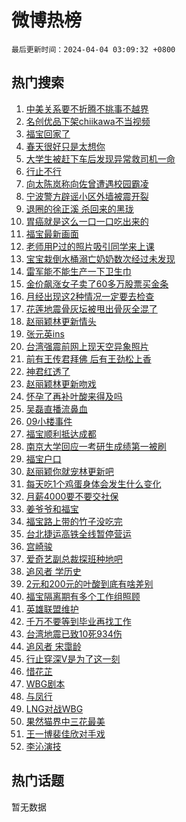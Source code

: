 # 微博热榜

`最后更新时间：2024-04-04 03:09:32 +0800`

## 热门搜索

1. [中美关系要不折腾不挑事不越界](https://m.weibo.cn/search?containerid=100103type%3D1%26t%3D10%26q%3D%23%E4%B8%AD%E7%BE%8E%E5%85%B3%E7%B3%BB%E8%A6%81%E4%B8%8D%E6%8A%98%E8%85%BE%E4%B8%8D%E6%8C%91%E4%BA%8B%E4%B8%8D%E8%B6%8A%E7%95%8C%23&stream_entry_id=51&isnewpage=1&extparam=seat%3D1%26pos%3D0%26c_type%3D51%26cate%3D10103%26dgr%3D0%26stream_entry_id%3D51%26q%3D%2523%25E4%25B8%25AD%25E7%25BE%258E%25E5%2585%25B3%25E7%25B3%25BB%25E8%25A6%2581%25E4%25B8%258D%25E6%258A%2598%25E8%2585%25BE%25E4%25B8%258D%25E6%258C%2591%25E4%25BA%258B%25E4%25B8%258D%25E8%25B6%258A%25E7%2595%258C%2523%26filter_type%3Drealtimehot%26display_time%3D1712171371%26pre_seqid%3D1712171371836916536224)
1. [名创优品下架chiikawa不当视频](https://m.weibo.cn/search?containerid=100103type%3D1%26t%3D10%26q%3D%23%E5%90%8D%E5%88%9B%E4%BC%98%E5%93%81%E4%B8%8B%E6%9E%B6chiikawa%E4%B8%8D%E5%BD%93%E8%A7%86%E9%A2%91%23&stream_entry_id=31&isnewpage=1&extparam=seat%3D1%26pos%3D0%26flag%3D2%26q%3D%2523%25E5%2590%258D%25E5%2588%259B%25E4%25BC%2598%25E5%2593%2581%25E4%25B8%258B%25E6%259E%25B6chiikawa%25E4%25B8%258D%25E5%25BD%2593%25E8%25A7%2586%25E9%25A2%2591%2523%26realpos%3D1%26band_rank%3D1%26c_type%3D31%26dgr%3D0%26cate%3D5001%26stream_entry_id%3D31%26lcate%3D5001%26filter_type%3Drealtimehot%26display_time%3D1712171371%26pre_seqid%3D1712171371836916536224)
1. [福宝回家了](https://m.weibo.cn/search?containerid=100103type%3D1%26t%3D10%26q%3D%23%E7%A6%8F%E5%AE%9D%E5%9B%9E%E5%AE%B6%E4%BA%86%23&stream_entry_id=31&isnewpage=1&extparam=seat%3D1%26pos%3D1%26flag%3D16%26q%3D%2523%25E7%25A6%258F%25E5%25AE%259D%25E5%259B%259E%25E5%25AE%25B6%25E4%25BA%2586%2523%26realpos%3D2%26band_rank%3D2%26c_type%3D31%26dgr%3D0%26cate%3D5001%26stream_entry_id%3D31%26lcate%3D5001%26filter_type%3Drealtimehot%26display_time%3D1712171371%26pre_seqid%3D1712171371836916536224)
1. [春天很好只是太想你](https://m.weibo.cn/search?containerid=100103type%3D1%26t%3D10%26q%3D%23%E6%98%A5%E5%A4%A9%E5%BE%88%E5%A5%BD%E5%8F%AA%E6%98%AF%E5%A4%AA%E6%83%B3%E4%BD%A0%23&stream_entry_id=31&isnewpage=1&extparam=seat%3D1%26pos%3D2%26flag%3D0%26q%3D%2523%25E6%2598%25A5%25E5%25A4%25A9%25E5%25BE%2588%25E5%25A5%25BD%25E5%258F%25AA%25E6%2598%25AF%25E5%25A4%25AA%25E6%2583%25B3%25E4%25BD%25A0%2523%26realpos%3D3%26band_rank%3D3%26c_type%3D31%26dgr%3D0%26cate%3D5001%26stream_entry_id%3D31%26lcate%3D5001%26filter_type%3Drealtimehot%26display_time%3D1712171371%26pre_seqid%3D1712171371836916536224)
1. [大学生被赶下车后发现异常救司机一命](https://m.weibo.cn/search?containerid=100103type%3D1%26t%3D10%26q%3D%23%E5%A4%A7%E5%AD%A6%E7%94%9F%E8%A2%AB%E8%B5%B6%E4%B8%8B%E8%BD%A6%E5%90%8E%E5%8F%91%E7%8E%B0%E5%BC%82%E5%B8%B8%E6%95%91%E5%8F%B8%E6%9C%BA%E4%B8%80%E5%91%BD%23&stream_entry_id=31&isnewpage=1&extparam=seat%3D1%26pos%3D3%26flag%3D32768%26q%3D%2523%25E5%25A4%25A7%25E5%25AD%25A6%25E7%2594%259F%25E8%25A2%25AB%25E8%25B5%25B6%25E4%25B8%258B%25E8%25BD%25A6%25E5%2590%258E%25E5%258F%2591%25E7%258E%25B0%25E5%25BC%2582%25E5%25B8%25B8%25E6%2595%2591%25E5%258F%25B8%25E6%259C%25BA%25E4%25B8%2580%25E5%2591%25BD%2523%26realpos%3D4%26band_rank%3D4%26c_type%3D31%26dgr%3D0%26cate%3D5001%26stream_entry_id%3D31%26lcate%3D5001%26filter_type%3Drealtimehot%26display_time%3D1712171371%26pre_seqid%3D1712171371836916536224)
1. [行止不行](https://m.weibo.cn/search?containerid=100103type%3D1%26t%3D10%26q%3D%23%E8%A1%8C%E6%AD%A2%E4%B8%8D%E8%A1%8C%23&stream_entry_id=31&isnewpage=1&extparam=seat%3D1%26pos%3D4%26flag%3D2%26q%3D%2523%25E8%25A1%258C%25E6%25AD%25A2%25E4%25B8%258D%25E8%25A1%258C%2523%26realpos%3D5%26band_rank%3D5%26c_type%3D31%26dgr%3D0%26cate%3D5001%26stream_entry_id%3D31%26lcate%3D5001%26filter_type%3Drealtimehot%26display_time%3D1712171371%26pre_seqid%3D1712171371836916536224)
1. [向太陈岚称向佐曾遭遇校园霸凌](https://m.weibo.cn/search?containerid=100103type%3D1%26t%3D10%26q%3D%23%E5%90%91%E5%A4%AA%E9%99%88%E5%B2%9A%E7%A7%B0%E5%90%91%E4%BD%90%E6%9B%BE%E9%81%AD%E9%81%87%E6%A0%A1%E5%9B%AD%E9%9C%B8%E5%87%8C%23&stream_entry_id=31&isnewpage=1&extparam=seat%3D1%26pos%3D5%26flag%3D2%26q%3D%2523%25E5%2590%2591%25E5%25A4%25AA%25E9%2599%2588%25E5%25B2%259A%25E7%25A7%25B0%25E5%2590%2591%25E4%25BD%2590%25E6%259B%25BE%25E9%2581%25AD%25E9%2581%2587%25E6%25A0%25A1%25E5%259B%25AD%25E9%259C%25B8%25E5%2587%258C%2523%26realpos%3D6%26band_rank%3D6%26c_type%3D31%26dgr%3D0%26cate%3D5001%26stream_entry_id%3D31%26lcate%3D5001%26filter_type%3Drealtimehot%26display_time%3D1712171371%26pre_seqid%3D1712171371836916536224)
1. [宁波警方辟谣小区外墙被震开裂](https://m.weibo.cn/search?containerid=100103type%3D1%26t%3D10%26q%3D%23%E5%AE%81%E6%B3%A2%E8%AD%A6%E6%96%B9%E8%BE%9F%E8%B0%A3%E5%B0%8F%E5%8C%BA%E5%A4%96%E5%A2%99%E8%A2%AB%E9%9C%87%E5%BC%80%E8%A3%82%23&stream_entry_id=31&isnewpage=1&extparam=seat%3D1%26pos%3D6%26q%3D%2523%25E5%25AE%2581%25E6%25B3%25A2%25E8%25AD%25A6%25E6%2596%25B9%25E8%25BE%259F%25E8%25B0%25A3%25E5%25B0%258F%25E5%258C%25BA%25E5%25A4%2596%25E5%25A2%2599%25E8%25A2%25AB%25E9%259C%2587%25E5%25BC%2580%25E8%25A3%2582%2523%26dgr%3D0%26adid%3D230136%26band_rank%3D7%26c_type%3D31%26is_ad_pos%3D1%26cate%3D5001%26stream_entry_id%3D31%26lcate%3D5001%26filter_type%3Drealtimehot%26display_time%3D1712171371%26pre_seqid%3D1712171371836916536224)
1. [退圈的徐正溪 杀回来的黑珑](https://m.weibo.cn/search?containerid=100103type%3D1%26t%3D10%26q%3D%E9%80%80%E5%9C%88%E7%9A%84%E5%BE%90%E6%AD%A3%E6%BA%AA+%E6%9D%80%E5%9B%9E%E6%9D%A5%E7%9A%84%E9%BB%91%E7%8F%91&stream_entry_id=31&isnewpage=1&extparam=seat%3D1%26pos%3D7%26flag%3D2%26q%3D%25E9%2580%2580%25E5%259C%2588%25E7%259A%2584%25E5%25BE%2590%25E6%25AD%25A3%25E6%25BA%25AA%2520%25E6%259D%2580%25E5%259B%259E%25E6%259D%25A5%25E7%259A%2584%25E9%25BB%2591%25E7%258F%2591%26realpos%3D7%26band_rank%3D7%26c_type%3D31%26dgr%3D0%26cate%3D5001%26stream_entry_id%3D31%26lcate%3D5001%26filter_type%3Drealtimehot%26display_time%3D1712171371%26pre_seqid%3D1712171371836916536224)
1. [胃癌就是这么一口一口吃出来的](https://m.weibo.cn/search?containerid=100103type%3D1%26t%3D10%26q%3D%23%E8%83%83%E7%99%8C%E5%B0%B1%E6%98%AF%E8%BF%99%E4%B9%88%E4%B8%80%E5%8F%A3%E4%B8%80%E5%8F%A3%E5%90%83%E5%87%BA%E6%9D%A5%E7%9A%84%23&stream_entry_id=31&isnewpage=1&extparam=seat%3D1%26pos%3D8%26flag%3D2%26q%3D%2523%25E8%2583%2583%25E7%2599%258C%25E5%25B0%25B1%25E6%2598%25AF%25E8%25BF%2599%25E4%25B9%2588%25E4%25B8%2580%25E5%258F%25A3%25E4%25B8%2580%25E5%258F%25A3%25E5%2590%2583%25E5%2587%25BA%25E6%259D%25A5%25E7%259A%2584%2523%26realpos%3D8%26band_rank%3D8%26c_type%3D31%26dgr%3D0%26cate%3D5001%26stream_entry_id%3D31%26lcate%3D5001%26filter_type%3Drealtimehot%26display_time%3D1712171371%26pre_seqid%3D1712171371836916536224)
1. [福宝最新画面](https://m.weibo.cn/search?containerid=100103type%3D1%26t%3D10%26q%3D%23%E7%A6%8F%E5%AE%9D%E6%9C%80%E6%96%B0%E7%94%BB%E9%9D%A2%23&stream_entry_id=31&isnewpage=1&extparam=seat%3D1%26pos%3D9%26flag%3D0%26q%3D%2523%25E7%25A6%258F%25E5%25AE%259D%25E6%259C%2580%25E6%2596%25B0%25E7%2594%25BB%25E9%259D%25A2%2523%26realpos%3D9%26band_rank%3D9%26c_type%3D31%26dgr%3D0%26cate%3D5001%26stream_entry_id%3D31%26lcate%3D5001%26filter_type%3Drealtimehot%26display_time%3D1712171371%26pre_seqid%3D1712171371836916536224)
1. [老师用P过的照片吸引同学来上课](https://m.weibo.cn/search?containerid=100103type%3D1%26t%3D10%26q%3D%E8%80%81%E5%B8%88%E7%94%A8P%E8%BF%87%E7%9A%84%E7%85%A7%E7%89%87%E5%90%B8%E5%BC%95%E5%90%8C%E5%AD%A6%E6%9D%A5%E4%B8%8A%E8%AF%BE&stream_entry_id=31&isnewpage=1&extparam=seat%3D1%26pos%3D10%26flag%3D2%26q%3D%25E8%2580%2581%25E5%25B8%2588%25E7%2594%25A8P%25E8%25BF%2587%25E7%259A%2584%25E7%2585%25A7%25E7%2589%2587%25E5%2590%25B8%25E5%25BC%2595%25E5%2590%258C%25E5%25AD%25A6%25E6%259D%25A5%25E4%25B8%258A%25E8%25AF%25BE%26realpos%3D10%26band_rank%3D10%26c_type%3D31%26dgr%3D0%26cate%3D5001%26stream_entry_id%3D31%26lcate%3D5001%26filter_type%3Drealtimehot%26display_time%3D1712171371%26pre_seqid%3D1712171371836916536224)
1. [宝宝栽倒水桶溺亡奶奶数次经过未发现](https://m.weibo.cn/search?containerid=100103type%3D1%26t%3D10%26q%3D%23%E5%AE%9D%E5%AE%9D%E6%A0%BD%E5%80%92%E6%B0%B4%E6%A1%B6%E6%BA%BA%E4%BA%A1%E5%A5%B6%E5%A5%B6%E6%95%B0%E6%AC%A1%E7%BB%8F%E8%BF%87%E6%9C%AA%E5%8F%91%E7%8E%B0%23&stream_entry_id=31&isnewpage=1&extparam=seat%3D1%26pos%3D11%26flag%3D1%26q%3D%2523%25E5%25AE%259D%25E5%25AE%259D%25E6%25A0%25BD%25E5%2580%2592%25E6%25B0%25B4%25E6%25A1%25B6%25E6%25BA%25BA%25E4%25BA%25A1%25E5%25A5%25B6%25E5%25A5%25B6%25E6%2595%25B0%25E6%25AC%25A1%25E7%25BB%258F%25E8%25BF%2587%25E6%259C%25AA%25E5%258F%2591%25E7%258E%25B0%2523%26realpos%3D11%26band_rank%3D11%26c_type%3D31%26dgr%3D0%26cate%3D5001%26stream_entry_id%3D31%26lcate%3D5001%26filter_type%3Drealtimehot%26display_time%3D1712171371%26pre_seqid%3D1712171371836916536224)
1. [雷军能不能生产一下卫生巾](https://m.weibo.cn/search?containerid=100103type%3D1%26t%3D10%26q%3D%23%E9%9B%B7%E5%86%9B%E8%83%BD%E4%B8%8D%E8%83%BD%E7%94%9F%E4%BA%A7%E4%B8%80%E4%B8%8B%E5%8D%AB%E7%94%9F%E5%B7%BE%23&stream_entry_id=31&isnewpage=1&extparam=seat%3D1%26pos%3D12%26flag%3D2%26q%3D%2523%25E9%259B%25B7%25E5%2586%259B%25E8%2583%25BD%25E4%25B8%258D%25E8%2583%25BD%25E7%2594%259F%25E4%25BA%25A7%25E4%25B8%2580%25E4%25B8%258B%25E5%258D%25AB%25E7%2594%259F%25E5%25B7%25BE%2523%26realpos%3D12%26band_rank%3D12%26c_type%3D31%26dgr%3D0%26cate%3D5001%26stream_entry_id%3D31%26lcate%3D5001%26filter_type%3Drealtimehot%26display_time%3D1712171371%26pre_seqid%3D1712171371836916536224)
1. [金价飙涨女子卖了60多万股票买金条](https://m.weibo.cn/search?containerid=100103type%3D1%26t%3D10%26q%3D%23%E9%87%91%E4%BB%B7%E9%A3%99%E6%B6%A8%E5%A5%B3%E5%AD%90%E5%8D%96%E4%BA%8660%E5%A4%9A%E4%B8%87%E8%82%A1%E7%A5%A8%E4%B9%B0%E9%87%91%E6%9D%A1%23&stream_entry_id=31&isnewpage=1&extparam=seat%3D1%26pos%3D13%26flag%3D2%26q%3D%2523%25E9%2587%2591%25E4%25BB%25B7%25E9%25A3%2599%25E6%25B6%25A8%25E5%25A5%25B3%25E5%25AD%2590%25E5%258D%2596%25E4%25BA%258660%25E5%25A4%259A%25E4%25B8%2587%25E8%2582%25A1%25E7%25A5%25A8%25E4%25B9%25B0%25E9%2587%2591%25E6%259D%25A1%2523%26realpos%3D13%26band_rank%3D13%26c_type%3D31%26dgr%3D0%26cate%3D5001%26stream_entry_id%3D31%26lcate%3D5001%26filter_type%3Drealtimehot%26display_time%3D1712171371%26pre_seqid%3D1712171371836916536224)
1. [月经出现这2种情况一定要去检查](https://m.weibo.cn/search?containerid=100103type%3D1%26t%3D10%26q%3D%23%E6%9C%88%E7%BB%8F%E5%87%BA%E7%8E%B0%E8%BF%992%E7%A7%8D%E6%83%85%E5%86%B5%E4%B8%80%E5%AE%9A%E8%A6%81%E5%8E%BB%E6%A3%80%E6%9F%A5%23&stream_entry_id=31&isnewpage=1&extparam=seat%3D1%26pos%3D14%26flag%3D2%26q%3D%2523%25E6%259C%2588%25E7%25BB%258F%25E5%2587%25BA%25E7%258E%25B0%25E8%25BF%25992%25E7%25A7%258D%25E6%2583%2585%25E5%2586%25B5%25E4%25B8%2580%25E5%25AE%259A%25E8%25A6%2581%25E5%258E%25BB%25E6%25A3%2580%25E6%259F%25A5%2523%26realpos%3D14%26band_rank%3D14%26c_type%3D31%26dgr%3D0%26cate%3D5001%26stream_entry_id%3D31%26lcate%3D5001%26filter_type%3Drealtimehot%26display_time%3D1712171371%26pre_seqid%3D1712171371836916536224)
1. [花莲地震骨灰坛被甩出骨灰全混了](https://m.weibo.cn/search?containerid=100103type%3D1%26t%3D10%26q%3D%23%E8%8A%B1%E8%8E%B2%E5%9C%B0%E9%9C%87%E9%AA%A8%E7%81%B0%E5%9D%9B%E8%A2%AB%E7%94%A9%E5%87%BA%E9%AA%A8%E7%81%B0%E5%85%A8%E6%B7%B7%E4%BA%86%23&stream_entry_id=31&isnewpage=1&extparam=seat%3D1%26pos%3D15%26flag%3D2%26q%3D%2523%25E8%258A%25B1%25E8%258E%25B2%25E5%259C%25B0%25E9%259C%2587%25E9%25AA%25A8%25E7%2581%25B0%25E5%259D%259B%25E8%25A2%25AB%25E7%2594%25A9%25E5%2587%25BA%25E9%25AA%25A8%25E7%2581%25B0%25E5%2585%25A8%25E6%25B7%25B7%25E4%25BA%2586%2523%26realpos%3D15%26band_rank%3D15%26c_type%3D31%26dgr%3D0%26cate%3D5001%26stream_entry_id%3D31%26lcate%3D5001%26filter_type%3Drealtimehot%26display_time%3D1712171371%26pre_seqid%3D1712171371836916536224)
1. [赵丽颖林更新情头](https://m.weibo.cn/search?containerid=100103type%3D1%26t%3D10%26q%3D%E8%B5%B5%E4%B8%BD%E9%A2%96%E6%9E%97%E6%9B%B4%E6%96%B0%E6%83%85%E5%A4%B4&stream_entry_id=31&isnewpage=1&extparam=seat%3D1%26pos%3D16%26flag%3D2%26q%3D%25E8%25B5%25B5%25E4%25B8%25BD%25E9%25A2%2596%25E6%259E%2597%25E6%259B%25B4%25E6%2596%25B0%25E6%2583%2585%25E5%25A4%25B4%26realpos%3D16%26band_rank%3D16%26c_type%3D31%26dgr%3D0%26cate%3D5001%26stream_entry_id%3D31%26lcate%3D5001%26filter_type%3Drealtimehot%26display_time%3D1712171371%26pre_seqid%3D1712171371836916536224)
1. [张元英ins](https://m.weibo.cn/search?containerid=100103type%3D1%26t%3D10%26q%3D%E5%BC%A0%E5%85%83%E8%8B%B1ins&stream_entry_id=31&isnewpage=1&extparam=seat%3D1%26pos%3D17%26flag%3D2%26q%3D%25E5%25BC%25A0%25E5%2585%2583%25E8%258B%25B1ins%26realpos%3D17%26band_rank%3D17%26c_type%3D31%26dgr%3D0%26cate%3D5001%26stream_entry_id%3D31%26lcate%3D5001%26filter_type%3Drealtimehot%26display_time%3D1712171371%26pre_seqid%3D1712171371836916536224)
1. [台湾强震前网上现天空异象照片](https://m.weibo.cn/search?containerid=100103type%3D1%26t%3D10%26q%3D%23%E5%8F%B0%E6%B9%BE%E5%BC%BA%E9%9C%87%E5%89%8D%E7%BD%91%E4%B8%8A%E7%8E%B0%E5%A4%A9%E7%A9%BA%E5%BC%82%E8%B1%A1%E7%85%A7%E7%89%87%23&stream_entry_id=31&isnewpage=1&extparam=seat%3D1%26pos%3D18%26flag%3D2%26q%3D%2523%25E5%258F%25B0%25E6%25B9%25BE%25E5%25BC%25BA%25E9%259C%2587%25E5%2589%258D%25E7%25BD%2591%25E4%25B8%258A%25E7%258E%25B0%25E5%25A4%25A9%25E7%25A9%25BA%25E5%25BC%2582%25E8%25B1%25A1%25E7%2585%25A7%25E7%2589%2587%2523%26realpos%3D18%26band_rank%3D18%26c_type%3D31%26dgr%3D0%26cate%3D5001%26stream_entry_id%3D31%26lcate%3D5001%26filter_type%3Drealtimehot%26display_time%3D1712171371%26pre_seqid%3D1712171371836916536224)
1. [前有王传君拜佛 后有王劲松上香](https://m.weibo.cn/search?containerid=100103type%3D1%26t%3D10%26q%3D%E5%89%8D%E6%9C%89%E7%8E%8B%E4%BC%A0%E5%90%9B%E6%8B%9C%E4%BD%9B+%E5%90%8E%E6%9C%89%E7%8E%8B%E5%8A%B2%E6%9D%BE%E4%B8%8A%E9%A6%99&stream_entry_id=31&isnewpage=1&extparam=seat%3D1%26pos%3D19%26flag%3D2%26q%3D%25E5%2589%258D%25E6%259C%2589%25E7%258E%258B%25E4%25BC%25A0%25E5%2590%259B%25E6%258B%259C%25E4%25BD%259B%2520%25E5%2590%258E%25E6%259C%2589%25E7%258E%258B%25E5%258A%25B2%25E6%259D%25BE%25E4%25B8%258A%25E9%25A6%2599%26realpos%3D19%26band_rank%3D19%26c_type%3D31%26dgr%3D0%26cate%3D5001%26stream_entry_id%3D31%26lcate%3D5001%26filter_type%3Drealtimehot%26display_time%3D1712171371%26pre_seqid%3D1712171371836916536224)
1. [神君红透了](https://m.weibo.cn/search?containerid=100103type%3D1%26t%3D10%26q%3D%E7%A5%9E%E5%90%9B%E7%BA%A2%E9%80%8F%E4%BA%86&stream_entry_id=31&isnewpage=1&extparam=seat%3D1%26pos%3D20%26flag%3D0%26q%3D%25E7%25A5%259E%25E5%2590%259B%25E7%25BA%25A2%25E9%2580%258F%25E4%25BA%2586%26realpos%3D20%26band_rank%3D20%26c_type%3D31%26dgr%3D0%26cate%3D5001%26stream_entry_id%3D31%26lcate%3D5001%26filter_type%3Drealtimehot%26display_time%3D1712171371%26pre_seqid%3D1712171371836916536224)
1. [赵丽颖林更新吻戏](https://m.weibo.cn/search?containerid=100103type%3D1%26t%3D10%26q%3D%E8%B5%B5%E4%B8%BD%E9%A2%96%E6%9E%97%E6%9B%B4%E6%96%B0%E5%90%BB%E6%88%8F&stream_entry_id=31&isnewpage=1&extparam=seat%3D1%26pos%3D21%26flag%3D0%26q%3D%25E8%25B5%25B5%25E4%25B8%25BD%25E9%25A2%2596%25E6%259E%2597%25E6%259B%25B4%25E6%2596%25B0%25E5%2590%25BB%25E6%2588%258F%26realpos%3D21%26band_rank%3D21%26c_type%3D31%26dgr%3D0%26cate%3D5001%26stream_entry_id%3D31%26lcate%3D5001%26filter_type%3Drealtimehot%26display_time%3D1712171371%26pre_seqid%3D1712171371836916536224)
1. [怀孕了再补叶酸来得及吗](https://m.weibo.cn/search?containerid=100103type%3D1%26t%3D10%26q%3D%23%E6%80%80%E5%AD%95%E4%BA%86%E5%86%8D%E8%A1%A5%E5%8F%B6%E9%85%B8%E6%9D%A5%E5%BE%97%E5%8F%8A%E5%90%97%23&stream_entry_id=31&isnewpage=1&extparam=seat%3D1%26pos%3D22%26flag%3D2%26q%3D%2523%25E6%2580%2580%25E5%25AD%2595%25E4%25BA%2586%25E5%2586%258D%25E8%25A1%25A5%25E5%258F%25B6%25E9%2585%25B8%25E6%259D%25A5%25E5%25BE%2597%25E5%258F%258A%25E5%2590%2597%2523%26realpos%3D22%26band_rank%3D22%26c_type%3D31%26dgr%3D0%26cate%3D5001%26stream_entry_id%3D31%26lcate%3D5001%26filter_type%3Drealtimehot%26display_time%3D1712171371%26pre_seqid%3D1712171371836916536224)
1. [吴磊直播流鼻血](https://m.weibo.cn/search?containerid=100103type%3D1%26t%3D10%26q%3D%23%E5%90%B4%E7%A3%8A%E7%9B%B4%E6%92%AD%E6%B5%81%E9%BC%BB%E8%A1%80%23&stream_entry_id=31&isnewpage=1&extparam=seat%3D1%26pos%3D23%26flag%3D2%26q%3D%2523%25E5%2590%25B4%25E7%25A3%258A%25E7%259B%25B4%25E6%2592%25AD%25E6%25B5%2581%25E9%25BC%25BB%25E8%25A1%2580%2523%26realpos%3D23%26band_rank%3D23%26c_type%3D31%26dgr%3D0%26cate%3D5001%26stream_entry_id%3D31%26lcate%3D5001%26filter_type%3Drealtimehot%26display_time%3D1712171371%26pre_seqid%3D1712171371836916536224)
1. [09小楼事件](https://m.weibo.cn/search?containerid=100103type%3D1%26t%3D10%26q%3D09%E5%B0%8F%E6%A5%BC%E4%BA%8B%E4%BB%B6&stream_entry_id=31&isnewpage=1&extparam=seat%3D1%26pos%3D24%26flag%3D0%26q%3D09%25E5%25B0%258F%25E6%25A5%25BC%25E4%25BA%258B%25E4%25BB%25B6%26realpos%3D24%26band_rank%3D24%26c_type%3D31%26dgr%3D0%26cate%3D5001%26stream_entry_id%3D31%26lcate%3D5001%26filter_type%3Drealtimehot%26display_time%3D1712171371%26pre_seqid%3D1712171371836916536224)
1. [福宝顺利抵达成都](https://m.weibo.cn/search?containerid=100103type%3D1%26t%3D10%26q%3D%23%E7%A6%8F%E5%AE%9D%E9%A1%BA%E5%88%A9%E6%8A%B5%E8%BE%BE%E6%88%90%E9%83%BD%23&stream_entry_id=31&isnewpage=1&extparam=seat%3D1%26pos%3D25%26flag%3D0%26q%3D%2523%25E7%25A6%258F%25E5%25AE%259D%25E9%25A1%25BA%25E5%2588%25A9%25E6%258A%25B5%25E8%25BE%25BE%25E6%2588%2590%25E9%2583%25BD%2523%26realpos%3D25%26band_rank%3D25%26c_type%3D31%26dgr%3D0%26cate%3D5001%26stream_entry_id%3D31%26lcate%3D5001%26filter_type%3Drealtimehot%26display_time%3D1712171371%26pre_seqid%3D1712171371836916536224)
1. [南京大学回应一考研生成绩第一被刷](https://m.weibo.cn/search?containerid=100103type%3D1%26t%3D10%26q%3D%23%E5%8D%97%E4%BA%AC%E5%A4%A7%E5%AD%A6%E5%9B%9E%E5%BA%94%E4%B8%80%E8%80%83%E7%A0%94%E7%94%9F%E6%88%90%E7%BB%A9%E7%AC%AC%E4%B8%80%E8%A2%AB%E5%88%B7%23&stream_entry_id=31&isnewpage=1&extparam=seat%3D1%26pos%3D26%26flag%3D0%26q%3D%2523%25E5%258D%2597%25E4%25BA%25AC%25E5%25A4%25A7%25E5%25AD%25A6%25E5%259B%259E%25E5%25BA%2594%25E4%25B8%2580%25E8%2580%2583%25E7%25A0%2594%25E7%2594%259F%25E6%2588%2590%25E7%25BB%25A9%25E7%25AC%25AC%25E4%25B8%2580%25E8%25A2%25AB%25E5%2588%25B7%2523%26realpos%3D26%26band_rank%3D26%26c_type%3D31%26dgr%3D0%26cate%3D5001%26stream_entry_id%3D31%26lcate%3D5001%26filter_type%3Drealtimehot%26display_time%3D1712171371%26pre_seqid%3D1712171371836916536224)
1. [福宝户口](https://m.weibo.cn/search?containerid=100103type%3D1%26t%3D10%26q%3D%23%E7%A6%8F%E5%AE%9D%E6%88%B7%E5%8F%A3%23&stream_entry_id=31&isnewpage=1&extparam=seat%3D1%26pos%3D27%26flag%3D0%26q%3D%2523%25E7%25A6%258F%25E5%25AE%259D%25E6%2588%25B7%25E5%258F%25A3%2523%26realpos%3D27%26band_rank%3D27%26c_type%3D31%26dgr%3D0%26cate%3D5001%26stream_entry_id%3D31%26lcate%3D5001%26filter_type%3Drealtimehot%26display_time%3D1712171371%26pre_seqid%3D1712171371836916536224)
1. [赵丽颖你就宠林更新吧](https://m.weibo.cn/search?containerid=100103type%3D1%26t%3D10%26q%3D%23%E8%B5%B5%E4%B8%BD%E9%A2%96%E4%BD%A0%E5%B0%B1%E5%AE%A0%E6%9E%97%E6%9B%B4%E6%96%B0%E5%90%A7%23&stream_entry_id=31&isnewpage=1&extparam=seat%3D1%26pos%3D28%26flag%3D0%26q%3D%2523%25E8%25B5%25B5%25E4%25B8%25BD%25E9%25A2%2596%25E4%25BD%25A0%25E5%25B0%25B1%25E5%25AE%25A0%25E6%259E%2597%25E6%259B%25B4%25E6%2596%25B0%25E5%2590%25A7%2523%26realpos%3D28%26band_rank%3D28%26c_type%3D31%26dgr%3D0%26cate%3D5001%26stream_entry_id%3D31%26lcate%3D5001%26filter_type%3Drealtimehot%26display_time%3D1712171371%26pre_seqid%3D1712171371836916536224)
1. [每天吃1个鸡蛋身体会发生什么变化](https://m.weibo.cn/search?containerid=100103type%3D1%26t%3D10%26q%3D%23%E6%AF%8F%E5%A4%A9%E5%90%831%E4%B8%AA%E9%B8%A1%E8%9B%8B%E8%BA%AB%E4%BD%93%E4%BC%9A%E5%8F%91%E7%94%9F%E4%BB%80%E4%B9%88%E5%8F%98%E5%8C%96%23&stream_entry_id=31&isnewpage=1&extparam=seat%3D1%26pos%3D29%26flag%3D0%26q%3D%2523%25E6%25AF%258F%25E5%25A4%25A9%25E5%2590%25831%25E4%25B8%25AA%25E9%25B8%25A1%25E8%259B%258B%25E8%25BA%25AB%25E4%25BD%2593%25E4%25BC%259A%25E5%258F%2591%25E7%2594%259F%25E4%25BB%2580%25E4%25B9%2588%25E5%258F%2598%25E5%258C%2596%2523%26realpos%3D29%26band_rank%3D29%26c_type%3D31%26dgr%3D0%26cate%3D5001%26stream_entry_id%3D31%26lcate%3D5001%26filter_type%3Drealtimehot%26display_time%3D1712171371%26pre_seqid%3D1712171371836916536224)
1. [月薪4000要不要交社保](https://m.weibo.cn/search?containerid=100103type%3D1%26t%3D10%26q%3D%23%E6%9C%88%E8%96%AA4000%E8%A6%81%E4%B8%8D%E8%A6%81%E4%BA%A4%E7%A4%BE%E4%BF%9D%23&stream_entry_id=31&isnewpage=1&extparam=seat%3D1%26pos%3D30%26flag%3D0%26q%3D%2523%25E6%259C%2588%25E8%2596%25AA4000%25E8%25A6%2581%25E4%25B8%258D%25E8%25A6%2581%25E4%25BA%25A4%25E7%25A4%25BE%25E4%25BF%259D%2523%26realpos%3D30%26band_rank%3D30%26c_type%3D31%26dgr%3D0%26cate%3D5001%26stream_entry_id%3D31%26lcate%3D5001%26filter_type%3Drealtimehot%26display_time%3D1712171371%26pre_seqid%3D1712171371836916536224)
1. [姜爷爷和福宝](https://m.weibo.cn/search?containerid=100103type%3D1%26t%3D10%26q%3D%E5%A7%9C%E7%88%B7%E7%88%B7%E5%92%8C%E7%A6%8F%E5%AE%9D&stream_entry_id=31&isnewpage=1&extparam=seat%3D1%26pos%3D31%26flag%3D0%26q%3D%25E5%25A7%259C%25E7%2588%25B7%25E7%2588%25B7%25E5%2592%258C%25E7%25A6%258F%25E5%25AE%259D%26realpos%3D31%26band_rank%3D31%26c_type%3D31%26dgr%3D0%26cate%3D5001%26stream_entry_id%3D31%26lcate%3D5001%26filter_type%3Drealtimehot%26display_time%3D1712171371%26pre_seqid%3D1712171371836916536224)
1. [福宝路上带的竹子没吃完](https://m.weibo.cn/search?containerid=100103type%3D1%26t%3D10%26q%3D%23%E7%A6%8F%E5%AE%9D%E8%B7%AF%E4%B8%8A%E5%B8%A6%E7%9A%84%E7%AB%B9%E5%AD%90%E6%B2%A1%E5%90%83%E5%AE%8C%23&stream_entry_id=31&isnewpage=1&extparam=seat%3D1%26pos%3D32%26flag%3D0%26q%3D%2523%25E7%25A6%258F%25E5%25AE%259D%25E8%25B7%25AF%25E4%25B8%258A%25E5%25B8%25A6%25E7%259A%2584%25E7%25AB%25B9%25E5%25AD%2590%25E6%25B2%25A1%25E5%2590%2583%25E5%25AE%258C%2523%26realpos%3D32%26band_rank%3D32%26c_type%3D31%26dgr%3D0%26cate%3D5001%26stream_entry_id%3D31%26lcate%3D5001%26filter_type%3Drealtimehot%26display_time%3D1712171371%26pre_seqid%3D1712171371836916536224)
1. [台北捷运高铁全线暂停营运](https://m.weibo.cn/search?containerid=100103type%3D1%26t%3D10%26q%3D%23%E5%8F%B0%E5%8C%97%E6%8D%B7%E8%BF%90%E9%AB%98%E9%93%81%E5%85%A8%E7%BA%BF%E6%9A%82%E5%81%9C%E8%90%A5%E8%BF%90%23&stream_entry_id=31&isnewpage=1&extparam=seat%3D1%26pos%3D33%26flag%3D1%26q%3D%2523%25E5%258F%25B0%25E5%258C%2597%25E6%258D%25B7%25E8%25BF%2590%25E9%25AB%2598%25E9%2593%2581%25E5%2585%25A8%25E7%25BA%25BF%25E6%259A%2582%25E5%2581%259C%25E8%2590%25A5%25E8%25BF%2590%2523%26realpos%3D33%26band_rank%3D33%26c_type%3D31%26dgr%3D0%26cate%3D5001%26stream_entry_id%3D31%26lcate%3D5001%26filter_type%3Drealtimehot%26display_time%3D1712171371%26pre_seqid%3D1712171371836916536224)
1. [宫崎骏](https://m.weibo.cn/search?containerid=100103type%3D1%26t%3D10%26q%3D%E5%AE%AB%E5%B4%8E%E9%AA%8F&stream_entry_id=31&isnewpage=1&extparam=seat%3D1%26pos%3D34%26flag%3D0%26q%3D%25E5%25AE%25AB%25E5%25B4%258E%25E9%25AA%258F%26realpos%3D34%26band_rank%3D34%26c_type%3D31%26dgr%3D0%26cate%3D5001%26stream_entry_id%3D31%26lcate%3D5001%26filter_type%3Drealtimehot%26display_time%3D1712171371%26pre_seqid%3D1712171371836916536224)
1. [爱奇艺副总裁探班种地吧](https://m.weibo.cn/search?containerid=100103type%3D1%26t%3D10%26q%3D%23%E7%88%B1%E5%A5%87%E8%89%BA%E5%89%AF%E6%80%BB%E8%A3%81%E6%8E%A2%E7%8F%AD%E7%A7%8D%E5%9C%B0%E5%90%A7%23&stream_entry_id=31&isnewpage=1&extparam=seat%3D1%26pos%3D35%26flag%3D0%26q%3D%2523%25E7%2588%25B1%25E5%25A5%2587%25E8%2589%25BA%25E5%2589%25AF%25E6%2580%25BB%25E8%25A3%2581%25E6%258E%25A2%25E7%258F%25AD%25E7%25A7%258D%25E5%259C%25B0%25E5%2590%25A7%2523%26realpos%3D35%26band_rank%3D35%26c_type%3D31%26dgr%3D0%26cate%3D5001%26stream_entry_id%3D31%26lcate%3D5001%26filter_type%3Drealtimehot%26display_time%3D1712171371%26pre_seqid%3D1712171371836916536224)
1. [追风者 学历史](https://m.weibo.cn/search?containerid=100103type%3D1%26t%3D10%26q%3D%E8%BF%BD%E9%A3%8E%E8%80%85+%E5%AD%A6%E5%8E%86%E5%8F%B2&stream_entry_id=31&isnewpage=1&extparam=seat%3D1%26pos%3D36%26flag%3D0%26q%3D%25E8%25BF%25BD%25E9%25A3%258E%25E8%2580%2585%2520%25E5%25AD%25A6%25E5%258E%2586%25E5%258F%25B2%26realpos%3D36%26band_rank%3D36%26c_type%3D31%26dgr%3D0%26cate%3D5001%26stream_entry_id%3D31%26lcate%3D5001%26filter_type%3Drealtimehot%26display_time%3D1712171371%26pre_seqid%3D1712171371836916536224)
1. [2元和200元的叶酸到底有啥差别](https://m.weibo.cn/search?containerid=100103type%3D1%26t%3D10%26q%3D%232%E5%85%83%E5%92%8C200%E5%85%83%E7%9A%84%E5%8F%B6%E9%85%B8%E5%88%B0%E5%BA%95%E6%9C%89%E5%95%A5%E5%B7%AE%E5%88%AB%23&stream_entry_id=31&isnewpage=1&extparam=seat%3D1%26pos%3D37%26flag%3D0%26q%3D%25232%25E5%2585%2583%25E5%2592%258C200%25E5%2585%2583%25E7%259A%2584%25E5%258F%25B6%25E9%2585%25B8%25E5%2588%25B0%25E5%25BA%2595%25E6%259C%2589%25E5%2595%25A5%25E5%25B7%25AE%25E5%2588%25AB%2523%26realpos%3D37%26band_rank%3D37%26c_type%3D31%26dgr%3D0%26cate%3D5001%26stream_entry_id%3D31%26lcate%3D5001%26filter_type%3Drealtimehot%26display_time%3D1712171371%26pre_seqid%3D1712171371836916536224)
1. [福宝隔离期有多个工作组照顾](https://m.weibo.cn/search?containerid=100103type%3D1%26t%3D10%26q%3D%23%E7%A6%8F%E5%AE%9D%E9%9A%94%E7%A6%BB%E6%9C%9F%E6%9C%89%E5%A4%9A%E4%B8%AA%E5%B7%A5%E4%BD%9C%E7%BB%84%E7%85%A7%E9%A1%BE%23&stream_entry_id=31&isnewpage=1&extparam=seat%3D1%26pos%3D38%26flag%3D0%26q%3D%2523%25E7%25A6%258F%25E5%25AE%259D%25E9%259A%2594%25E7%25A6%25BB%25E6%259C%259F%25E6%259C%2589%25E5%25A4%259A%25E4%25B8%25AA%25E5%25B7%25A5%25E4%25BD%259C%25E7%25BB%2584%25E7%2585%25A7%25E9%25A1%25BE%2523%26realpos%3D38%26band_rank%3D38%26c_type%3D31%26dgr%3D0%26cate%3D5001%26stream_entry_id%3D31%26lcate%3D5001%26filter_type%3Drealtimehot%26display_time%3D1712171371%26pre_seqid%3D1712171371836916536224)
1. [英雄联盟维护](https://m.weibo.cn/search?containerid=100103type%3D1%26t%3D10%26q%3D%E8%8B%B1%E9%9B%84%E8%81%94%E7%9B%9F%E7%BB%B4%E6%8A%A4&stream_entry_id=31&isnewpage=1&extparam=seat%3D1%26pos%3D39%26flag%3D1%26q%3D%25E8%258B%25B1%25E9%259B%2584%25E8%2581%2594%25E7%259B%259F%25E7%25BB%25B4%25E6%258A%25A4%26realpos%3D39%26band_rank%3D39%26c_type%3D31%26dgr%3D0%26cate%3D5001%26stream_entry_id%3D31%26lcate%3D5001%26filter_type%3Drealtimehot%26display_time%3D1712171371%26pre_seqid%3D1712171371836916536224)
1. [千万不要等到毕业再找工作](https://m.weibo.cn/search?containerid=100103type%3D1%26t%3D10%26q%3D%23%E5%8D%83%E4%B8%87%E4%B8%8D%E8%A6%81%E7%AD%89%E5%88%B0%E6%AF%95%E4%B8%9A%E5%86%8D%E6%89%BE%E5%B7%A5%E4%BD%9C%23&stream_entry_id=31&isnewpage=1&extparam=seat%3D1%26pos%3D40%26flag%3D0%26q%3D%2523%25E5%258D%2583%25E4%25B8%2587%25E4%25B8%258D%25E8%25A6%2581%25E7%25AD%2589%25E5%2588%25B0%25E6%25AF%2595%25E4%25B8%259A%25E5%2586%258D%25E6%2589%25BE%25E5%25B7%25A5%25E4%25BD%259C%2523%26realpos%3D40%26band_rank%3D40%26c_type%3D31%26dgr%3D0%26cate%3D5001%26stream_entry_id%3D31%26lcate%3D5001%26filter_type%3Drealtimehot%26display_time%3D1712171371%26pre_seqid%3D1712171371836916536224)
1. [台湾地震已致10死934伤](https://m.weibo.cn/search?containerid=100103type%3D1%26t%3D10%26q%3D%23%E5%8F%B0%E6%B9%BE%E5%9C%B0%E9%9C%87%E5%B7%B2%E8%87%B410%E6%AD%BB934%E4%BC%A4%23&stream_entry_id=31&isnewpage=1&extparam=seat%3D1%26pos%3D41%26flag%3D0%26q%3D%2523%25E5%258F%25B0%25E6%25B9%25BE%25E5%259C%25B0%25E9%259C%2587%25E5%25B7%25B2%25E8%2587%25B410%25E6%25AD%25BB934%25E4%25BC%25A4%2523%26realpos%3D41%26band_rank%3D41%26c_type%3D31%26dgr%3D0%26cate%3D5001%26stream_entry_id%3D31%26lcate%3D5001%26filter_type%3Drealtimehot%26display_time%3D1712171371%26pre_seqid%3D1712171371836916536224)
1. [追风者 宋霭龄](https://m.weibo.cn/search?containerid=100103type%3D1%26t%3D10%26q%3D%E8%BF%BD%E9%A3%8E%E8%80%85+%E5%AE%8B%E9%9C%AD%E9%BE%84&stream_entry_id=31&isnewpage=1&extparam=seat%3D1%26pos%3D42%26flag%3D0%26q%3D%25E8%25BF%25BD%25E9%25A3%258E%25E8%2580%2585%2520%25E5%25AE%258B%25E9%259C%25AD%25E9%25BE%2584%26realpos%3D42%26band_rank%3D42%26c_type%3D31%26dgr%3D0%26cate%3D5001%26stream_entry_id%3D31%26lcate%3D5001%26filter_type%3Drealtimehot%26display_time%3D1712171371%26pre_seqid%3D1712171371836916536224)
1. [行止穿深V是为了这一刻](https://m.weibo.cn/search?containerid=100103type%3D1%26t%3D10%26q%3D%23%E8%A1%8C%E6%AD%A2%E7%A9%BF%E6%B7%B1V%E6%98%AF%E4%B8%BA%E4%BA%86%E8%BF%99%E4%B8%80%E5%88%BB%23&stream_entry_id=31&isnewpage=1&extparam=seat%3D1%26pos%3D43%26flag%3D0%26q%3D%2523%25E8%25A1%258C%25E6%25AD%25A2%25E7%25A9%25BF%25E6%25B7%25B1V%25E6%2598%25AF%25E4%25B8%25BA%25E4%25BA%2586%25E8%25BF%2599%25E4%25B8%2580%25E5%2588%25BB%2523%26realpos%3D43%26band_rank%3D43%26c_type%3D31%26dgr%3D0%26cate%3D5001%26stream_entry_id%3D31%26lcate%3D5001%26filter_type%3Drealtimehot%26display_time%3D1712171371%26pre_seqid%3D1712171371836916536224)
1. [惜花芷](https://m.weibo.cn/search?containerid=100103type%3D1%26t%3D10%26q%3D%E6%83%9C%E8%8A%B1%E8%8A%B7&stream_entry_id=31&isnewpage=1&extparam=seat%3D1%26pos%3D44%26flag%3D0%26q%3D%25E6%2583%259C%25E8%258A%25B1%25E8%258A%25B7%26realpos%3D44%26band_rank%3D44%26c_type%3D31%26dgr%3D0%26cate%3D5001%26stream_entry_id%3D31%26lcate%3D5001%26filter_type%3Drealtimehot%26display_time%3D1712171371%26pre_seqid%3D1712171371836916536224)
1. [WBG剧本](https://m.weibo.cn/search?containerid=100103type%3D1%26t%3D10%26q%3DWBG%E5%89%A7%E6%9C%AC&stream_entry_id=31&isnewpage=1&extparam=seat%3D1%26pos%3D45%26flag%3D0%26q%3DWBG%25E5%2589%25A7%25E6%259C%25AC%26realpos%3D45%26band_rank%3D45%26c_type%3D31%26dgr%3D0%26cate%3D5001%26stream_entry_id%3D31%26lcate%3D5001%26filter_type%3Drealtimehot%26display_time%3D1712171371%26pre_seqid%3D1712171371836916536224)
1. [与凤行](https://m.weibo.cn/search?containerid=100103type%3D1%26t%3D10%26q%3D%E4%B8%8E%E5%87%A4%E8%A1%8C&stream_entry_id=31&isnewpage=1&extparam=seat%3D1%26pos%3D46%26flag%3D0%26q%3D%25E4%25B8%258E%25E5%2587%25A4%25E8%25A1%258C%26realpos%3D46%26band_rank%3D46%26c_type%3D31%26dgr%3D0%26cate%3D5001%26stream_entry_id%3D31%26lcate%3D5001%26filter_type%3Drealtimehot%26display_time%3D1712171371%26pre_seqid%3D1712171371836916536224)
1. [LNG对战WBG](https://m.weibo.cn/search?containerid=100103type%3D1%26t%3D10%26q%3D%23LNG%E5%AF%B9%E6%88%98WBG%23&stream_entry_id=31&isnewpage=1&extparam=seat%3D1%26pos%3D47%26flag%3D0%26q%3D%2523LNG%25E5%25AF%25B9%25E6%2588%2598WBG%2523%26realpos%3D47%26band_rank%3D47%26c_type%3D31%26dgr%3D0%26cate%3D5001%26stream_entry_id%3D31%26lcate%3D5001%26filter_type%3Drealtimehot%26display_time%3D1712171371%26pre_seqid%3D1712171371836916536224)
1. [果然猫界中三花最美](https://m.weibo.cn/search?containerid=100103type%3D1%26t%3D10%26q%3D%E6%9E%9C%E7%84%B6%E7%8C%AB%E7%95%8C%E4%B8%AD%E4%B8%89%E8%8A%B1%E6%9C%80%E7%BE%8E&stream_entry_id=31&isnewpage=1&extparam=seat%3D1%26pos%3D48%26flag%3D1%26q%3D%25E6%259E%259C%25E7%2584%25B6%25E7%258C%25AB%25E7%2595%258C%25E4%25B8%25AD%25E4%25B8%2589%25E8%258A%25B1%25E6%259C%2580%25E7%25BE%258E%26realpos%3D48%26band_rank%3D48%26c_type%3D31%26dgr%3D0%26cate%3D5001%26stream_entry_id%3D31%26lcate%3D5001%26filter_type%3Drealtimehot%26display_time%3D1712171371%26pre_seqid%3D1712171371836916536224)
1. [王一博裴佳欣对手戏](https://m.weibo.cn/search?containerid=100103type%3D1%26t%3D10%26q%3D%23%E7%8E%8B%E4%B8%80%E5%8D%9A%E8%A3%B4%E4%BD%B3%E6%AC%A3%E5%AF%B9%E6%89%8B%E6%88%8F%23&stream_entry_id=31&isnewpage=1&extparam=seat%3D1%26pos%3D49%26flag%3D0%26q%3D%2523%25E7%258E%258B%25E4%25B8%2580%25E5%258D%259A%25E8%25A3%25B4%25E4%25BD%25B3%25E6%25AC%25A3%25E5%25AF%25B9%25E6%2589%258B%25E6%2588%258F%2523%26realpos%3D49%26band_rank%3D49%26c_type%3D31%26dgr%3D0%26cate%3D5001%26stream_entry_id%3D31%26lcate%3D5001%26filter_type%3Drealtimehot%26display_time%3D1712171371%26pre_seqid%3D1712171371836916536224)
1. [李沁演技](https://m.weibo.cn/search?containerid=100103type%3D1%26t%3D10%26q%3D%E6%9D%8E%E6%B2%81%E6%BC%94%E6%8A%80&stream_entry_id=31&isnewpage=1&extparam=seat%3D1%26pos%3D50%26flag%3D0%26q%3D%25E6%259D%258E%25E6%25B2%2581%25E6%25BC%2594%25E6%258A%2580%26realpos%3D50%26band_rank%3D50%26c_type%3D31%26dgr%3D0%26cate%3D5001%26stream_entry_id%3D31%26lcate%3D5001%26filter_type%3Drealtimehot%26display_time%3D1712171371%26pre_seqid%3D1712171371836916536224)

## 热门话题

暂无数据
